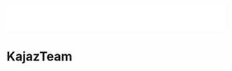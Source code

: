 <link rel="stylesheet" href="style.css">
<p align="center">
<a href="https://github.com/KajazTeam"><img src="./KajazTeamType.svg" alt="Typing SVG" /></a>

<h1>KajazTeam</h1>
